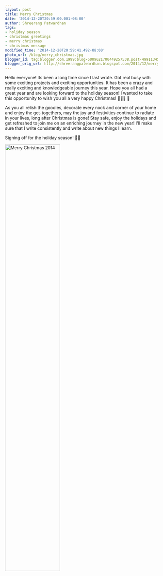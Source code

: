 ```yaml
---
layout: post
title: Merry Christmas
date: '2014-12-20T20:59:00.001-08:00'
author: Shreerang Patwardhan
tags:
- holiday season
- christmas greetings
- merry christmas
- christmas message
modified_time: '2014-12-20T20:59:41.492-08:00'
photo_url: /blog/merry_christmas.jpg
blogger_id: tag:blogger.com,1999:blog-6009621700449257538.post-4991134532783076761
blogger_orig_url: http://shreerangpatwardhan.blogspot.com/2014/12/merry-christmas.html
---
```


Hello everyone! Its been a long time since I last wrote. Got real busy with some exciting projects and exciting opportunities. It has been a crazy and really exciting and knowledgeable journey this year. Hope you all had a great year and are looking forward to the holiday season! I wanted to take this opportunity to wish you all a very happy Christmas! 🎄🎅🏻 🎁

As you all relish the goodies, decorate every nook and corner of your home and enjoy the get-togethers, may the joy and festivities continue to radiate in your lives, long after Christmas is gone! Stay safe, enjoy the holidays and get refreshed to join me on an enriching journey in the new year! I'll make sure that I write consistently and write about new things I learn.

Signing off for the holiday season! 🍷🍷

<img src="/blog/merry_christmas.jpg" alt="Merry Christmas 2014" style="width: 60%;" />
